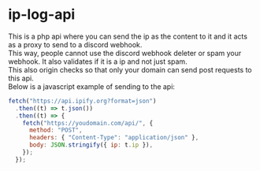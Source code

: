 # ip-log-api

This is a php api where you can send the ip as the content to it and it acts as a proxy to send to a discord webhook.
<br>
This way, people cannot use the discord webhook deleter or spam your webhook. It also validates if it is a ip and not just spam.
<br>
This also origin checks so that only your domain can send post requests to this api. 
<br>
Below is a javascript example of sending to the api:
<br>
```javascript
fetch("https://api.ipify.org?format=json")
  .then((t) => t.json())
  .then((t) => {
    fetch("https://youdomain.com/api/", {
      method: "POST",
      headers: { "Content-Type": "application/json" },
      body: JSON.stringify({ ip: t.ip }),
    });
  });
```
